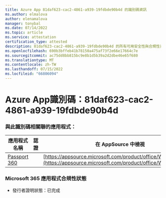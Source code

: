 ```yaml
---
title: Azure App 81daf623-cac2-4861-a939-19fdbde90b4d 的識別碼資訊
ms.author: elmalova
author: elenamalova
manager: tonybal
ms.date: 07/14/2022
ms.topic: article
ms.service: attestation
certification_type: attested
description: 81daf623-cac2-4861-a939-19fdbde90b4d 的所有可用安全性與合規性資訊。
ms.openlocfilehash: 690b3bffeb41b78150a475af73f2e66e17664c7e
ms.sourcegitcommit: ac75dd8bb815bc9e8b1d5b39a2d2dbe46e65f680
ms.translationtype: MT
ms.contentlocale: zh-TW
ms.lasthandoff: 07/15/2022
ms.locfileid: "66806094"
---
```

# <a name="azure-app-id-81daf623-cac2-4861-a939-19fdbde90b4d"></a>Azure App識別碼：81daf623-cac2-4861-a939-19fdbde90b4d


### <a name="apps-associated-with-this-id"></a>與此識別碼相關聯的應用程式：
| **應用程式名稱** | **認證** | **在 AppSource 中檢視** |
|--------------|---------------|-----------------------|
| [Passport 360](../forward/WA200004322.md) |  | [https://appsource.microsoft.com/product/office/WA200004322](https://appsource.microsoft.com/product/office/WA200004322) |

### <a name="microsoft-365-app-compliance-status"></a>Microsoft 365 應用程式合規性狀態
- 發行者證明狀態：已完成
